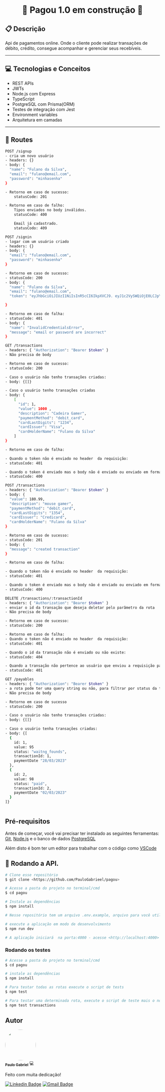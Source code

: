 <h1 align='center' > 🚧 Pagou 1.0 em construção 🚧  </h1>

## 📋 Descrição  

Api de pagamentos online. Onde o cliente pode realizar transações de débito, crédito, consegue acompanhar e gerenciar seus recebíveis.

---

## 💻 Tecnologias e Conceitos

- REST APIs
- JWTs
- Node.js com Express
- TypeScript
- PostgreSQL com Prisma(ORM)
- Testes de integração com Jest
- Environment variables
- Arquitetura em camadas

---

## 🚀 Routes

```bash
POST /signup
- cria um novo usuário
- headers: {}
- body: {
  "name": "Fulano da Silva",
  "email": "fulano@email.com",
  "password": "minhasenha"
}

- Retorno em caso de sucesso: 
    statusCode: 201

- Retorno em caso de falho:
    Tipos enviados no body inválidos.
    statusCode: 400

    Email já cadastrado.
    statusCodo: 409

```

```bash
POST /signin
- logar com um usuário criado
- headers: {}
- body: {
  "email": "fulano@email.com",
  "password": "minhasenha"
}

- Retorno em caso de sucesso:
- statusCode: 200
- body: {
  "name": "Fulano da Silva",
  "email": "fulano@email.com",
  "token": "eyJhbGciOiJIUzI1NiIsInR5cCI6IkpXVCJ9. eyJ1c2VySWQiOjE0LCJpYXQiOjE2Nzc3MTMxMDN9.QpDVfyKoXvUouLLiDCRG2WeoBkA2c5PLlz9TeE15Yg4"

}

- Retorno em caso de falha: 
- statusCode: 401
- body: {
  "name": "InvalidCredentialsError",
  "message": "email or password are incorrect"
}
```

```bash
GET /transactions
- headers: { "Authorization": "Bearer $token" }
- Não precisa de body

- Retorno em caso de sucesso:
- statusCode: 200

- Caso o usuário não tenho transações criadas:
- body: {[]}

- Caso o usuário tenho transações criadas
- body: {
    [
      "id": 1,
      "value": 1000 ,
      "description": "Cadeira Gamer", 
      "paymentMethod": "debit_card",
      "cardLastDigits": "1234",
      "cardIssuer": "Visa",
      "cardHolderName": "Fulano da Silva"
    ]
}

- Retorno em caso de falha:

- Quando o token não é enviado no header  da requisição:
- statusCode: 401

- Quando o token é enviado mas o body não é enviado ou enviado em formato inválido:
- statusCode: 400

```

```bash
POST /transactions
- headers: { "Authorization": "Bearer $token" }
- body: {
  "value": 180.99,
  "description": "mouse gamer",
  "paymentMethod": "debit_card",
  "cardLastDigits": "1354",
  "cardIssuer": "Credicard",
  "cardHolderName": "Fulano da Silva"
}

- Retorno em caso de sucesso:
- statusCode: 201
- body: {
  "message": "created transaction"
}

- Retorno em caso de falha:

- Quando o token não é enviado no header  da requisição:
- statusCode: 401

- Quando o token é enviado mas o body não é enviado ou enviado em formato inválido:
- statusCode: 400

```
```bash
DELETE /transactions/:transactionId
- headers: { "Authorization": "Bearer $token" }
- enviar o id da transação que deseja deletar pelo parâmetro da rota 
- Não precisa de body

- Retorno em caso de sucesso:
- statusCode: 200

- Retorno em caso de falha:
- Quando o token não é enviado no header  da requisição:
- statusCode: 401

- Quando o id da transação não é enviado ou não existe:
- statusCode: 404

- Quando a transação não pertence ao usuário que enviou a requisição para deletar a mesma:
- statusCode: 401
```

```bash
GET /payables
- headers: { "Authorization": "Bearer $token" }
- a rota pode ter uma query string ou não, para filtrar por status da transação.
- Não precisa de body

- Retorno em caso de sucesso
- statusCode: 200

- Caso o usuário não tenho transações criadas:
- body: {[]}

- Caso o usuário tenha transações criadas:
- body: {[
  {
    id: 1,
    value: 95
    status: "waitng_founds",
    transactionId: 1,
    paymentDate "28/03/2023"
  },
  {
    id: 2,
    value: 98
    status: "paid",
    transactionId: 2,
    paymentDate "02/03/2023"
  }
]}



```
## Pré-requisitos

Antes de começar, você vai precisar ter instalado as seguintes ferramentas:
[Git](https://git-scm.com), [Node.js](https://nodejs.org/en/) e o banco de dados [PostgreSQL](https://www.postgresql.org/)

Além disto é bom ter um editor para trabalhar com o código como [VSCode](https://code.visualstudio.com/)

## 🎲 Rodando a API.

```bash
# Clone esse repositório 
$ git clone <https://github.com/PauloGabrieel/pagou>

# Acesse a pasta do projeto no terminal/cmd
$ cd pagou 

# Instale as dependências
$ npm install 

# Nesse repositório tem um arquivo .env.example, arquivo para você utilizar como exemplo para configurar seus .envs

# execute a aplicação em modo de desenvolvimento 
$ npm run dev

# A aplicação iniciará  na porta:4000 - acesse <http://localhost:4000>
```

### Rodando os testes

```bash
# Acesse a pasta do projeto no terminal/cmd
$ cd pagou

# instale as dependências 
$ npm install

# Para testar todas as rotas execute o script de tests
$ npm test

# Para testar uma determinada rota, execute o script de teste mais o nome da rota
$ npm test transactions
```


Autor
---

 <img style="border-radius: 50%;" src="https://avatars.githubusercontent.com/PauloGabrieel" width="100px;" alt=""/>
 <br />
 <sub><b>Paulo Gabriel</b></sub> 💻


Feito com muita dedicação!

 [![Linkedin Badge](https://img.shields.io/badge/-Paulo-blue?style=flat-square&logo=Linkedin&logoColor=white&link=https://www.linkedin.com/in/paulogabrieldev/)](https://www.linkedin.com/in/paulogabrieldev/) 
[![Gmail Badge](https://img.shields.io/badge/-gabrieeel.c@gmail.com-c14438?style=flat-square&logo=Gmail&logoColor=white&link=mailto:gabrieeel.c@gmail.com)](mailto:gabrieeel.c@gmail.com)

